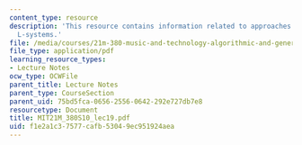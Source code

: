 ```yaml
---
content_type: resource
description: 'This resource contains information related to approaches: grammars and
  L-systems.'
file: /media/courses/21m-380-music-and-technology-algorithmic-and-generative-music-spring-2010/f1e2a1c37577cafb53049ec951924aea_MIT21M_380S10_lec19.pdf
file_type: application/pdf
learning_resource_types:
- Lecture Notes
ocw_type: OCWFile
parent_title: Lecture Notes
parent_type: CourseSection
parent_uid: 75bd5fca-0656-2556-0642-292e727db7e8
resourcetype: Document
title: MIT21M_380S10_lec19.pdf
uid: f1e2a1c3-7577-cafb-5304-9ec951924aea
---
```

